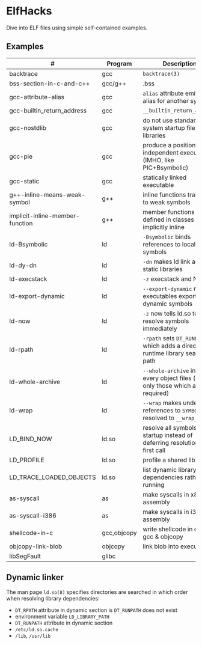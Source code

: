 # ElfHacks

Dive into ELF files using simple self-contained examples.

## Examples

| #                               | Program     | Description                                                                       |
| -----------------------------   | ----------- | --------------------------------------------------------------------------------- |
| backtrace                       | gcc         | `backtrace(3)`                                                                    |
| bss-section-in-c-and-c++        | gcc/g++     | .bss                                                                              |
| gcc-attribute-alias             | gcc         | `alias` attribute emits an alias for another symbol                               |
| gcc-builtin\_return\_address    | gcc         | `__builtin_return_address`                                                        |
| gcc-nostdlib                    | gcc         | do not use standard system startup files or libraries                             |
| gcc-pie                         | gcc         | produce a position independent executable (IMHO, like PIC+Bsymbolic)              |
| gcc-static                      | gcc         | statically linked executable                                                      |
| g++-inline-means-weak-symbol    | g++         | inline functions translated to weak symbols                                       |
| implicit-inline-member-function | g++         | member functions defined in classes are implicitly inline                         |
| ld-Bsymbolic                    | ld          | `-Bsymbolic` binds references to local symbols                                    |
| ld-dy-dn                        | ld          | `-dn` makes ld link against static libraries                                      |
| ld-execstack                    | ld          | `-z` execstack and NX bit                                                         |
| ld-export-dynamic               | ld          | `--export-dynamic` makes executables export dynamic symbols                       |
| ld-now                          | ld          | `-z` now tells ld.so to resolve symbols immediately                               |
| ld-rpath                        | ld          | `-rpath` sets `DT_RUNPATH` which adds a directory to runtime library search path  |
| ld-whole-archive                | ld          | `--whole-archive` includes every object files (not only those which are required) |
| ld-wrap                         | ld          | `--wrap` makes undefined references to `SYMBOL` be resolved to `__wrap_SYMBOL`    |
| LD\_BIND\_NOW                   | ld.so       | resolve all symbols at startup instead of deferring resolution to the first call  |
| LD\_PROFILE                     | ld.so       | profile a shared library                                                          |
| LD\_TRACE\_LOADED\_OBJECTS      | ld.so       | list dynamic library dependencies rather than running                             |
| as-syscall                      | as          | make syscalls in x86-64 assembly                                                  |
| as-syscall-i386                 | as          | make syscalls in i386 assembly                                                    |
| shellcode-in-c                  | gcc,objcopy | write shellcode in c using gcc & objcopy                                          |
| objcopy-link-blob               | objcopy     | link blob into executable                                                         |
| libSegFault                     | glibc       |                                                                                   |

## Dynamic linker

The man page `ld.so(8)` specifies directories are searched in which order when resolving library dependencies:

- `DT_RPATH` attribute in dynamic section is `DT_RUNPATH` does not exist
- environment variable `LD_LIBRARY_PATH`
- `DT_RUNPATH` attribute in dynamic section
- `/etc/ld.so.cache`
- `/lib`, `/usr/lib`
